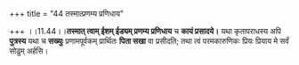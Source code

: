 +++
title = "44 तस्मात्प्रणम्य प्रणिधाय"

+++
।।11.44।।**तस्मात् त्वाम् ईशम् ईड्यम् प्रणम्य प्रणिधाय** च **कायं
प्रसादये।** यथा कृतापराधस्य अपि **पुत्रस्य** यथा च **सख्युः**
प्रणामपूर्वकम् प्रार्थितः **पिता सखा** वा प्रसीदति; तथा त्वं परमकारुणिकः
प्रियः प्रियाय मे सर्वं सोढुम् अर्हसि।
